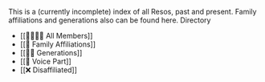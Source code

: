 This is a (currently incomplete) index of all Resos, past and present. Family affiliations and generations also can be found here.
Directory
-  [[🧑‍🧑‍🧒‍🧒 All Members]]
-  [[🔢 Family Affiliations]]
-  [[🧑‍🧒 Generations]]
-  [[🎤 Voice Part]]
-  [[❌ Disaffiliated]]